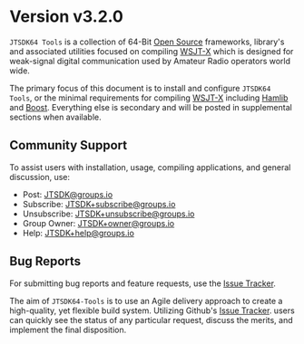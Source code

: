 # Version v3.2.0

`JTSDK64 Tools` is a collection of 64-Bit [Open Source][] frameworks, library's and associated utilities focused on compiling [WSJT-X][] which is designed for weak-signal digital communication used by Amateur Radio operators world wide.

The primary focus of this document is to install and configure `JTSDK64 Tools`, or the minimal requirements for compiling [WSJT-X][] including [Hamlib][] and [Boost][]. Everything else is secondary and will be posted in supplemental sections when available.

## Community Support

To assist users with installation, usage, compiling applications, and
general discussion, use:

- Post: JTSDK@groups.io
- Subscribe: JTSDK+subscribe@groups.io
- Unsubscribe: JTSDK+unsubscribe@groups.io
- Group Owner: JTSDK+owner@groups.io
- Help: JTSDK+help@groups.io

## Bug Reports

For submitting bug reports and feature requests, use the [Issue Tracker][].

The aim of `JTSDK64-Tools` is to use an Agile delivery approach to create a
high-quality, yet flexible build system. Utilizing Github's [Issue Tracker][].
users can quickly see the status of any particular request, discuss the merits,
and implement the final disposition.

<!-- Document Links -->
[Boost]: https://www.boost.org/
[Git]: https://git-scm.com/
[Hamlib]: https://hamlib.github.io/
[Issue Tracker]: https://github.com/JTSDK/jtsdk64-tools/issues
[MSYS2]: https://www.msys2.org/
[Open Source]: https://opensource.com/resources/what-open-source
[VS Code]: https://code.visualstudio.com/Download
[WSJT]: http://physics.princeton.edu/pulsar/K1JT/
[WSJT-X]: http://physics.princeton.edu/pulsar/K1JT/wsjtx.html
[WSPR]: http://physics.princeton.edu/pulsar/K1JT/wspr.html